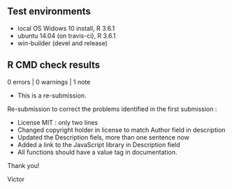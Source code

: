 ## Test environments
* local OS Widows 10 install, R 3.6.1
* ubuntu 14.04 (on travis-ci), R 3.6.1
* win-builder (devel and release)

## R CMD check results

0 errors | 0 warnings | 1 note

* This is a re-submission.

Re-submission to correct the problems identified in the first submission :

 * License MIT : only two lines
 * Changed copyright holder in license to match Author field in description
 * Updated the Description fiels, more than one sentence now
 * Added a link to the JavaScript library in Description field
 * All functions should have a value tag in documentation.

Thank you!

Victor
